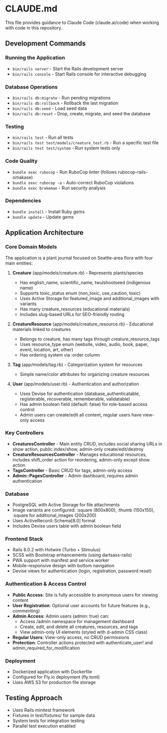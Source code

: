 # CLAUDE.md

This file provides guidance to Claude Code (claude.ai/code) when working with code in this repository.

## Development Commands

### Running the Application
- `bin/rails server` - Start the Rails development server
- `bin/rails console` - Start Rails console for interactive debugging

### Database Operations
- `bin/rails db:migrate` - Run pending migrations
- `bin/rails db:rollback` - Rollback the last migration
- `bin/rails db:seed` - Load seed data
- `bin/rails db:reset` - Drop, create, migrate, and seed the database

### Testing
- `bin/rails test` - Run all tests
- `bin/rails test test/models/creature_test.rb` - Run a specific test file
- `bin/rails test test/system` - Run system tests only

### Code Quality
- `bundle exec rubocop` - Run RuboCop linter (follows rubocop-rails-omakase)
- `bundle exec rubocop -a` - Auto-correct RuboCop violations
- `bundle exec brakeman` - Run security analysis

### Dependencies
- `bundle install` - Install Ruby gems
- `bundle update` - Update gems

## Application Architecture

### Core Domain Models
The application is a plant journal focused on Seattle-area flora with four main entities:

1. **Creature** (app/models/creature.rb) - Represents plants/species
   - Has english_name, scientific_name, twulshootseed (indigenous name)
   - Supports toxic_status enum (non_toxic, use_caution, toxic)
   - Uses Active Storage for featured_image and additional_images with variants
   - Has many creature_resources (educational materials)
   - Includes slug-based URLs for SEO-friendly routing

2. **CreatureResource** (app/models/creature_resource.rb) - Educational materials linked to creatures
   - Belongs to creature, has many tags through creature_resource_tags
   - Uses resource_type enum (website, video, audio, book, paper, event, location, art, other)
   - Has ordering system via :order column

3. **Tag** (app/models/tag.rb) - Categorization system for resources
   - Simple name/color attributes for organizing creature resources

4. **User** (app/models/user.rb) - Authentication and authorization
   - Uses Devise for authentication (database_authenticatable, registerable, recoverable, rememberable, validatable)
   - Has admin boolean field (default: false) for role-based access control
   - Admin users can create/edit all content, regular users have view-only access

### Key Controllers
- **CreaturesController** - Main entity CRUD, includes social sharing URLs in show action, public index/show, admin-only create/edit/destroy
- **CreatureResourcesController** - Manages educational resources, includes shift_order action for reordering, admin-only except show action
- **TagsController** - Basic CRUD for tags, admin-only access
- **Admin::PagesController** - Admin dashboard, requires admin authentication

### Database
- PostgreSQL with Active Storage for file attachments
- Image variants are configured: :square (800x800), :thumb (150x150), :square for additional_images (200x200)
- Uses ActiveRecord::Schema[8.0] format
- Includes Devise users table with admin boolean field

### Frontend Stack
- Rails 8.0.2 with Hotwire (Turbo + Stimulus)
- SCSS with Bootstrap enhancements (using dartsass-rails)
- PWA support with manifest and service worker
- Mobile-responsive design with bottom navigation
- Devise views for authentication (login, registration, password reset)

### Authentication & Access Control
- **Public Access**: Site is fully accessible to anonymous users for viewing content
- **User Registration**: Optional user accounts for future features (e.g., commenting)
- **Admin Access**: Admin users (admin: true) can:
  - Access /admin namespace for management dashboard
  - Create, edit, and delete all creatures, resources, and tags
  - View admin-only UI elements (styled with d-admin CSS class)
- **Regular Users**: View-only access, no CRUD permissions
- **Protection**: Controller actions protected with authenticate_user! and admin_required_for_modification

### Deployment
- Dockerized application with Dockerfile
- Configured for Fly.io deployment (fly.toml)
- Uses AWS S3 for production file storage

## Testing Approach
- Uses Rails minitest framework
- Fixtures in test/fixtures/ for sample data
- System tests for integration testing
- Parallel test execution enabled